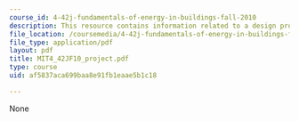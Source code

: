 ```yaml
---
course_id: 4-42j-fundamentals-of-energy-in-buildings-fall-2010
description: This resource contains information related to a design projects.
file_location: /coursemedia/4-42j-fundamentals-of-energy-in-buildings-fall-2010/af5837aca699baa8e91fb1eaae5b1c18_MIT4_42JF10_project.pdf
file_type: application/pdf
layout: pdf
title: MIT4_42JF10_project.pdf
type: course
uid: af5837aca699baa8e91fb1eaae5b1c18

---
```

None